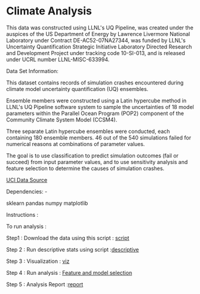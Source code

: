 # Climate Analysis 


This data was constructed using LLNL's UQ Pipeline, was created under the auspices of the US Department of Energy by Lawrence Livermore National Laboratory under Contract DE-AC52-07NA27344, was funded by LLNL's Uncertainty Quantification Strategic Initiative Laboratory Directed Research and Development Project under tracking code 10-SI-013, and is released under UCRL number LLNL-MISC-633994.



Data Set Information:

This dataset contains records of simulation crashes encountered during climate model uncertainty quantification (UQ) ensembles. 

Ensemble members were constructed using a Latin hypercube method in LLNL's UQ Pipeline software system to sample the uncertainties of 18 model parameters within the Parallel Ocean Program (POP2) component of the Community Climate System Model (CCSM4). 

Three separate Latin hypercube ensembles were conducted, each containing 180 ensemble members. 46 out of the 540 simulations failed for numerical reasons at combinations of parameter values. 

The goal is to use classification to predict simulation outcomes (fail or succeed) from input parameter values, and to use sensitivity analysis and feature selection to determine the causes of simulation crashes. 

[UCI Data Source](https://archive.ics.uci.edu/ml/datasets/climate+model+simulation+crashes)

Dependencies: - 

sklearn
pandas
numpy
matplotlib


Instructions : 

To run analysis  : 

Step1 : Download the  data using this script : [script](doc/download.ipynb)

Step 2 : Run descriptive stats using script :[descriptive](descriptive.ipynb)

Step 3 : Visualization : [viz](visualization.ipynb)

Step 4 : Run analysis  : [Feature and model selection](analysis.ipynb)

Step 5 : Analysis Report :[report](doc/report.md) 







